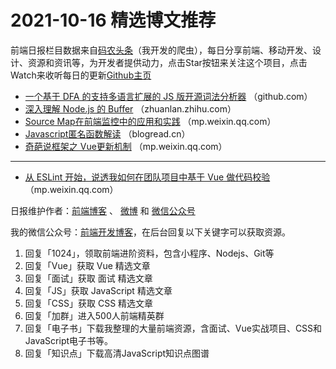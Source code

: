 # 2021-10-16 精选博文推荐

前端日报栏目数据来自[码农头条](http://hao.caibaojian.com.cn/)（我开发的爬虫），每日分享前端、移动开发、设计、资源和资讯等，为开发者提供动力，点击Star按钮来关注这个项目，点击Watch来收听每日的更新[Github主页](https://github.com/kujian/frontendDaily)
* [一个基于 DFA 的支持多语言扩展的 JS 版开源词法分析器](https://github.com/WGrape/lexer/blob/main/README.zh-CN.md) （github.com）
* [深入理解 Node.js 的 Buffer](https://zhuanlan.zhihu.com/p/422029211) （zhuanlan.zhihu.com）
* [Source Map在前端监控中的应用和实践](https://mp.weixin.qq.com/s?__biz=MzI0MjczMjM2NA==&mid=2247494871&idx=2&sn=63c66a4902c4ba6ef965cf4d8b1d2dad) （mp.weixin.qq.com）
* [Javascript匿名函数解读](https://blogread.cn/it/article/3988?f=hot1) （blogread.cn）
* [奇葩说框架之 Vue更新机制](https://mp.weixin.qq.com/s?__biz=MzU0OTExNzYwNg==&mid=2247491785&idx=1&sn=19936400edd84e8ea6b1194f59a7bf66) （mp.weixin.qq.com）

***
* [从 ESLint 开始，说透我如何在团队项目中基于 Vue 做代码校验](https://mp.weixin.qq.com/s?__biz=MzIyMDkwODczNw==&mid=2247502255&idx=1&sn=c3b8a6271cf2d36370f62933dfbdbc7e) （mp.weixin.qq.com）

日报维护作者：[前端博客](http://caibaojian.com.cn/) 、 [微博](http://weibo.com/kujian) 和 [微信公众号](https://open.weixin.qq.com/qr/code?username=caibaojian_com)

我的微信公众号：[前端开发博客](https://open.weixin.qq.com/qr/code?username=caibaojian_com)，在后台回复以下关键字可以获取资源。

1. 回复「1024」，领取前端进阶资料，包含小程序、Nodejs、Git等
2. 回复「Vue」获取 Vue 精选文章
3. 回复「面试」获取 面试 精选文章
4. 回复「JS」获取 JavaScript 精选文章
5. 回复「CSS」获取 CSS 精选文章
6. 回复「加群」进入500人前端精英群
7. 回复「电子书」下载我整理的大量前端资源，含面试、Vue实战项目、CSS和JavaScript电子书等。
8. 回复「知识点」下载高清JavaScript知识点图谱